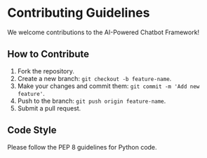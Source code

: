 # Contributing Guidelines

We welcome contributions to the AI-Powered Chatbot Framework!

## How to Contribute

1. Fork the repository.
2. Create a new branch: `git checkout -b feature-name`.
3. Make your changes and commit them: `git commit -m 'Add new feature'`.
4. Push to the branch: `git push origin feature-name`.
5. Submit a pull request.

## Code Style

Please follow the PEP 8 guidelines for Python code.

